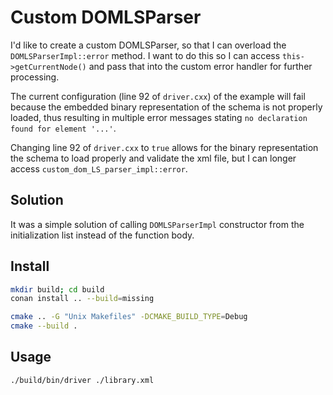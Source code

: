 # Custom DOMLSParser

I'd like to create a custom DOMLSParser, so that I can overload the `DOMLSParserImpl::error` method.
I want to do this so I can access `this->getCurrentNode()` and pass that into the custom error handler
for further processing.

The current configuration (line 92 of `driver.cxx`) of the example will fail because the embedded binary
representation of the schema is not properly loaded, thus resulting in multiple error messages stating
`no declaration found for element '...'`.

Changing line 92 of `driver.cxx` to `true` allows for the binary representation the schema to load properly
and validate the xml file, but I can longer access `custom_dom_LS_parser_impl::error`.

## Solution

It was a simple solution of calling `DOMLSParserImpl` constructor from the initialization list instead of
the function body.

## Install

```bash
mkdir build; cd build
conan install .. --build=missing

cmake .. -G "Unix Makefiles" -DCMAKE_BUILD_TYPE=Debug
cmake --build .
```

## Usage

```bash
./build/bin/driver ./library.xml
```